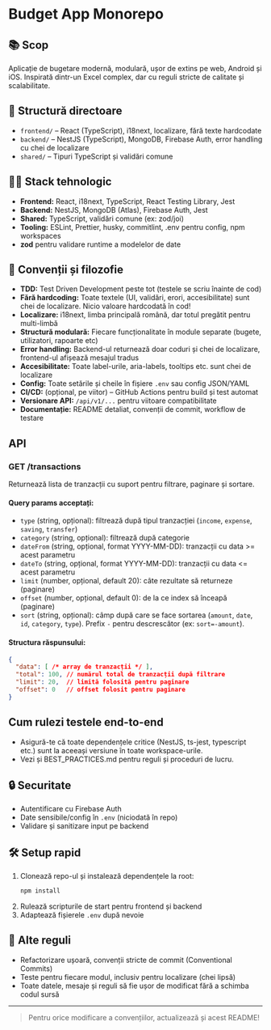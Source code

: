 # Budget App Monorepo

## 📚 Scop
Aplicație de bugetare modernă, modulară, ușor de extins pe web, Android și iOS. Inspirată dintr-un Excel complex, dar cu reguli stricte de calitate și scalabilitate.

## 📁 Structură directoare
- `frontend/` – React (TypeScript), i18next, localizare, fără texte hardcodate
- `backend/` – NestJS (TypeScript), MongoDB, Firebase Auth, error handling cu chei de localizare
- `shared/` – Tipuri TypeScript și validări comune

## 🧑‍💻 Stack tehnologic
- **Frontend:** React, i18next, TypeScript, React Testing Library, Jest
- **Backend:** NestJS, MongoDB (Atlas), Firebase Auth, Jest
- **Shared:** TypeScript, validări comune (ex: zod/joi)
- **Tooling:** ESLint, Prettier, husky, commitlint, .env pentru config, npm workspaces
- **zod** pentru validare runtime a modelelor de date

## 🧩 Convenții și filozofie
- **TDD:** Test Driven Development peste tot (testele se scriu înainte de cod)
- **Fără hardcoding:** Toate textele (UI, validări, erori, accesibilitate) sunt chei de localizare. Nicio valoare hardcodată în cod!
- **Localizare:** i18next, limba principală română, dar totul pregătit pentru multi-limbă
- **Structură modulară:** Fiecare funcționalitate în module separate (bugete, utilizatori, rapoarte etc)
- **Error handling:** Backend-ul returnează doar coduri și chei de localizare, frontend-ul afișează mesajul tradus
- **Accesibilitate:** Toate label-urile, aria-labels, tooltips etc. sunt chei de localizare
- **Config:** Toate setările și cheile în fișiere `.env` sau config JSON/YAML
- **CI/CD:** (opțional, pe viitor) – GitHub Actions pentru build și test automat
- **Versionare API:** `/api/v1/...` pentru viitoare compatibilitate
- **Documentație:** README detaliat, convenții de commit, workflow de testare

## API

### GET /transactions

Returnează lista de tranzacții cu suport pentru filtrare, paginare și sortare.

#### Query params acceptați:
- `type` (string, opțional): filtrează după tipul tranzacției (`income`, `expense`, `saving`, `transfer`)
- `category` (string, opțional): filtrează după categorie
- `dateFrom` (string, opțional, format YYYY-MM-DD): tranzacții cu data >= acest parametru
- `dateTo` (string, opțional, format YYYY-MM-DD): tranzacții cu data <= acest parametru
- `limit` (number, opțional, default 20): câte rezultate să returneze (paginare)
- `offset` (number, opțional, default 0): de la ce index să înceapă (paginare)
- `sort` (string, opțional): câmp după care se face sortarea (`amount`, `date`, `id`, `category`, `type`). Prefix `-` pentru descrescător (ex: `sort=-amount`).

#### Structura răspunsului:
```json
{
  "data": [ /* array de tranzacții */ ],
  "total": 100, // numărul total de tranzacții după filtrare
  "limit": 20,  // limită folosită pentru paginare
  "offset": 0   // offset folosit pentru paginare
}
```

## Cum rulezi testele end-to-end

- Asigură-te că toate dependențele critice (NestJS, ts-jest, typescript etc.) sunt la aceeași versiune în toate workspace-urile.
- Vezi și BEST_PRACTICES.md pentru reguli și proceduri de lucru.

## 🔒 Securitate
- Autentificare cu Firebase Auth
- Date sensibile/config în `.env` (niciodată în repo)
- Validare și sanitizare input pe backend

## 🛠️ Setup rapid
1. Clonează repo-ul și instalează dependențele la root:
   ```bash
   npm install
   ```
2. Rulează scripturile de start pentru frontend și backend
3. Adaptează fișierele `.env` după nevoie

## 📝 Alte reguli
- Refactorizare ușoară, convenții stricte de commit (Conventional Commits)
- Teste pentru fiecare modul, inclusiv pentru localizare (chei lipsă)
- Toate datele, mesaje și reguli să fie ușor de modificat fără a schimba codul sursă

---

> Pentru orice modificare a convențiilor, actualizează și acest README!
